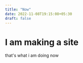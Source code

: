 ```yaml
---
title: "Now"
date: 2022-11-08T19:15:08+05:30
draft: false 
---
```

# I am making a site 
that's what i am doing now 
